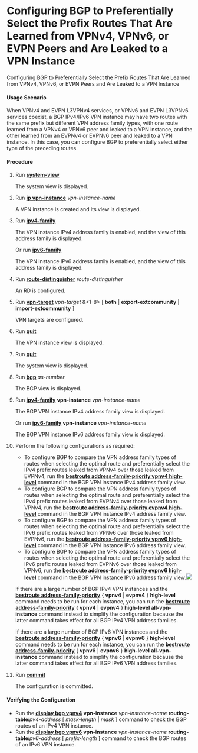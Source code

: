 Configuring BGP to Preferentially Select the Prefix Routes That Are Learned from VPNv4, VPNv6, or EVPN Peers and Are Leaked to a VPN Instance
=============================================================================================================================================

Configuring BGP to Preferentially Select the Prefix Routes That Are Learned from VPNv4, VPNv6, or EVPN Peers and Are Leaked to a VPN Instance

#### Usage Scenario

When VPNv4 and EVPN L3VPNv4 services, or VPNv6 and EVPN L3VPNv6 services coexist, a BGP IPv4/IPv6 VPN instance may have two routes with the same prefix but different VPN address family types, with one route learned from a VPNv4 or VPNv6 peer and leaked to a VPN instance, and the other learned from an EVPNv4 or EVPNv6 peer and leaked to a VPN instance. In this case, you can configure BGP to preferentially select either type of the preceding routes.


#### Procedure

1. Run [**system-view**](cmdqueryname=system-view)
   
   
   
   The system view is displayed.
2. Run [**ip vpn-instance**](cmdqueryname=ip+vpn-instance) *vpn-instance-name*
   
   
   
   A VPN instance is created and its view is displayed.
3. Run [**ipv4-family**](cmdqueryname=ipv4-family)
   
   
   
   The VPN instance IPv4 address family is enabled, and the view of this address family is displayed.
   
   Or run [**ipv6-family**](cmdqueryname=ipv6-family)
   
   The VPN instance IPv6 address family is enabled, and the view of this address family is displayed.
4. Run [**route-distinguisher**](cmdqueryname=route-distinguisher) *route-distinguisher*
   
   
   
   An RD is configured.
5. Run [**vpn-target**](cmdqueryname=vpn-target+both+export-extcommunity+import-extcommunity) *vpn-target* &<1-8> [ **both** | **export-extcommunity** | **import-extcommunity** ]
   
   
   
   VPN targets are configured.
6. Run [**quit**](cmdqueryname=quit)
   
   
   
   The VPN instance view is displayed.
7. Run [**quit**](cmdqueryname=quit)
   
   
   
   The system view is displayed.
8. Run [**bgp**](cmdqueryname=bgp) *as-number*
   
   
   
   The BGP view is displayed.
9. Run [**ipv4-family**](cmdqueryname=ipv4-family+vpn-instance) **vpn-instance** *vpn-instance-name*
   
   
   
   The BGP VPN instance IPv4 address family view is displayed.
   
   Or run [**ipv6-family**](cmdqueryname=ipv6-family+vpn-instance) **vpn-instance** *vpn-instance-name*
   
   The BGP VPN instance IPv6 address family view is displayed.
10. Perform the following configurations as required:
    
    
    * To configure BGP to compare the VPN address family types of routes when selecting the optimal route and preferentially select the IPv4 prefix routes leaked from VPNv4 over those leaked from EVPNv4, run the [**bestroute address-family-priority vpnv4 high-level**](cmdqueryname=bestroute+address-family-priority+vpnv4+high-level) command in the BGP VPN instance IPv4 address family view.
    * To configure BGP to compare the VPN address family types of routes when selecting the optimal route and preferentially select the IPv4 prefix routes leaked from EVPNv4 over those leaked from VPNv4, run the [**bestroute address-family-priority evpnv4 high-level**](cmdqueryname=bestroute+address-family-priority+evpnv4+high-level) command in the BGP VPN instance IPv4 address family view.
    * To configure BGP to compare the VPN address family types of routes when selecting the optimal route and preferentially select the IPv6 prefix routes leaked from VPNv6 over those leaked from EVPNv6, run the [**bestroute address-family-priority vpnv6 high-level**](cmdqueryname=bestroute+address-family-priority+vpnv6+high-level) command in the BGP VPN instance IPv6 address family view.
    * To configure BGP to compare the VPN address family types of routes when selecting the optimal route and preferentially select the IPv6 prefix routes leaked from EVPNv6 over those leaked from VPNv6, run the [**bestroute address-family-priority evpnv6 high-level**](cmdqueryname=bestroute+address-family-priority+evpnv6+high-level) command in the BGP VPN instance IPv6 address family view.![](../../../../public_sys-resources/note_3.0-en-us.png) 
    
    If there are a large number of BGP IPv4 VPN instances and the [**bestroute address-family-priority**](cmdqueryname=bestroute+address-family-priority+vpnv4+evpnv4+high-level) { **vpnv4** | **evpnv4** } **high-level** command needs to be run for each instance, you can run the [**bestroute address-family-priority**](cmdqueryname=bestroute+address-family-priority+vpnv4+evpnv4) { **vpnv4** | **evpnv4** } **high-level all-vpn-instance** command instead to simplify the configuration because the latter command takes effect for all BGP IPv4 VPN address families.
    
    If there are a large number of BGP IPv6 VPN instances and the [**bestroute address-family-priority**](cmdqueryname=bestroute+address-family-priority+vpnv6+evpnv6+high-level) { **vpnv6** | **evpnv6** } **high-level** command needs to be run for each instance, you can run the [**bestroute address-family-priority**](cmdqueryname=bestroute+address-family-priority+vpnv6+evpnv6+high-level) { **vpnv6** | **evpnv6** } **high-level** **all-vpn-instance** command instead to simplify the configuration because the latter command takes effect for all BGP IPv6 VPN address families.
11. Run [**commit**](cmdqueryname=commit)
    
    
    
    The configuration is committed.

#### Verifying the Configuration

* Run the [**display bgp vpnv4**](cmdqueryname=display+bgp+vpnv4+vpn-instance+routing-table) **vpn-instance** *vpn-instance-name* **routing-table***ipv4-address* [ *mask-length* | *mask* ] command to check the BGP routes of an IPv4 VPN instance.
* Run the [**display bgp vpnv6**](cmdqueryname=display+bgp+vpnv6+vpn-instance+routing-table) **vpn-instance** *vpn-instance-name* **routing-table***ipv6-address* [ *prefix-length* ] command to check the BGP routes of an IPv6 VPN instance.